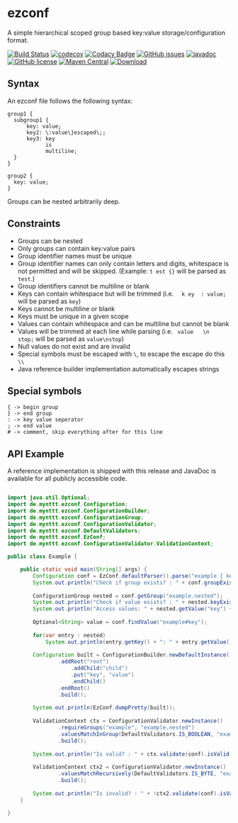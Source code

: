 # ezconf

A simple hierarchical scoped group based key:value storage/configuration format.

[![Build Status](https://travis-ci.com/mynttt/ezconf.svg?branch=master)](https://travis-ci.com/mynttt/ezconf) 
[![codecov](https://codecov.io/gh/mynttt/ezconf/branch/master/graph/badge.svg)](https://codecov.io/gh/mynttt/ezconf)
[![Codacy Badge](https://api.codacy.com/project/badge/Grade/8cb79eae6f2c4cb2a203679556b6203d)](https://www.codacy.com/manual/mynttt/ezconf?utm_source=github.com&amp;utm_medium=referral&amp;utm_content=mynttt/ezconf&amp;utm_campaign=Badge_Grade)
[![GitHub issues](https://img.shields.io/github/issues/mynttt/ezconf)](https://github.com/mynttt/ezconf/issues) 
[![javadoc](https://javadoc.io/badge2/de.mynttt/ezconf/javadoc.svg)](https://javadoc.io/doc/de.mynttt/ezconf) 
[![GitHub license](https://img.shields.io/github/license/mynttt/ezconf)](https://github.com/mynttt/ezconf/blob/master/LICENSE)
[![Maven Central](https://maven-badges.herokuapp.com/maven-central/de.mynttt/ezconf/badge.svg)](https://maven-badges.herokuapp.com/maven-central/de.mynttt/ezconf)
[ ![Download](https://api.bintray.com/packages/mynttt/oss/de.mynttt.ezconf/images/download.svg) ](https://bintray.com/mynttt/oss/de.mynttt.ezconf/_latestVersion)

## Syntax

An ezconf file follows the following syntax:

```
group1 {
  subgroup1 {
      key: value;
      key2: \:value\}escaped\;;
      key3: key
            is
            multiline;
  }
}

group2 {
  key: value;
}
```

Groups can be nested arbitrarily deep.

## Constraints

- Groups can be nested
- Only groups can contain key:value pairs
- Group identifier names must be unique
- Group identifier names can only contain letters and digits, whitespace is not permitted and will be skipped. (Example: `t est {}` will be parsed as `test`.)
- Group identifiers cannot be multiline or blank
- Keys can contain whitespace but will be trimmed (i.e. `  k ey  : value;` will be parsed as `key`)
- Keys cannot be multiline or blank
- Keys must be unique in a given scope
- Values can contain whitespace and can be multiline but cannot be blank
- Values will be trimmed at each line while parsing (i.e. ` value   \n   stop;` will be parsed as `value\nstop`)
- Null values do not exist and are invalid
- Special symbols must be escaped with `\`, to escape the escape do this `\\`
- Java reference builder implementation automatically escapes strings

## Special symbols
```
{ -> begin group
} -> end group
: -> key value seperator
; -> end value
# -> comment, skip everything after for this line
```

## API Example

A reference implementation is shipped with this release and JavaDoc is available for all publicly accessible code.

```java

import java.util.Optional;
import de.mynttt.ezconf.Configuration;
import de.mynttt.ezconf.ConfigurationBuilder;
import de.mynttt.ezconf.ConfigurationGroup;
import de.mynttt.ezconf.ConfigurationValidator;
import de.mynttt.ezconf.DefaultValidators;
import de.mynttt.ezconf.EzConf;
import de.mynttt.ezconf.ConfigurationValidator.ValidationContext;

public class Example {

    public static void main(String[] args) {
        Configuration conf = EzConf.defaultParser().parse("example { key: true; nested { key: value; }}");
        System.out.println("Check if group exists? : " + conf.groupExists("example"));
        
        ConfigurationGroup nested = conf.getGroup("example.nested");
        System.out.println("Check if value exists? : " + nested.keyExists("key"));
        System.out.println("Access values: " + nested.getValue("key") + " or " + conf.getValue("example.nested#key"));
        
        Optional<String> value = conf.findValue("example#key");
        
        for(var entry : nested)
            System.out.println(entry.getKey() + ": " + entry.getValue());
        
        Configuration built = ConfigurationBuilder.newDefaultInstance()
                .addRoot("root")
                    .addChild("child")
                    .put("key", "value")
                    .endChild()
                .endRoot()
                .build();
        
        System.out.println(EzConf.dumpPretty(built));
        
        ValidationContext ctx = ConfigurationValidator.newInstance()
                .requireGroups("example", "example.nested")
                .valuesMatchInGroup(DefaultValidators.IS_BOOLEAN, "example")
                .build();
        
        System.out.println("Is valid? : " + ctx.validate(conf).isValid());
        
        ValidationContext ctx2 = ConfigurationValidator.newInstance()
                .valuesMatchRecursively(DefaultValidators.IS_BYTE, "example")
                .build();
        
        System.out.println("Is invalid? : " + !ctx2.validate(conf).isValid());
    }
    
}

```

